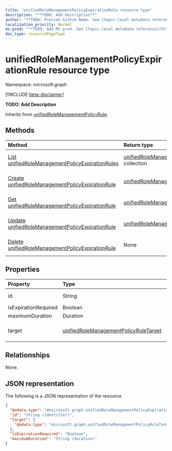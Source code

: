 ```yaml
---
title: "unifiedRoleManagementPolicyExpirationRule resource type"
description: "**TODO: Add Description**"
author: "**TODO: Provide Github Name. See [topic-level metadata reference](https://msgo.azurewebsites.net/add/document/guidelines/metadata.html#topic-level-metadata)**"
localization_priority: Normal
ms.prod: "**TODO: Add MS prod. See [topic-level metadata reference](https://msgo.azurewebsites.net/add/document/guidelines/metadata.html#topic-level-metadata)**"
doc_type: resourcePageType
---
```


# unifiedRoleManagementPolicyExpirationRule resource type

Namespace: microsoft.graph

[!INCLUDE [beta-disclaimer](../../includes/beta-disclaimer.md)]

**TODO: Add Description**


Inherits from [unifiedRoleManagementPolicyRule](../resources/unifiedrolemanagementpolicyrule.md).

## Methods
|Method|Return type|Description|
|:---|:---|:---|
|[List unifiedRoleManagementPolicyExpirationRules](../api/unifiedrolemanagementpolicyexpirationrule-list.md)|[unifiedRoleManagementPolicyExpirationRule](../resources/unifiedrolemanagementpolicyexpirationrule.md) collection|Get a list of the [unifiedRoleManagementPolicyExpirationRule](../resources/unifiedrolemanagementpolicyexpirationrule.md) objects and their properties.|
|[Create unifiedRoleManagementPolicyExpirationRule](../api/unifiedrolemanagementpolicyexpirationrule-create.md)|[unifiedRoleManagementPolicyExpirationRule](../resources/unifiedrolemanagementpolicyexpirationrule.md)|Create a new [unifiedRoleManagementPolicyExpirationRule](../resources/unifiedrolemanagementpolicyexpirationrule.md) object.|
|[Get unifiedRoleManagementPolicyExpirationRule](../api/unifiedrolemanagementpolicyexpirationrule-get.md)|[unifiedRoleManagementPolicyExpirationRule](../resources/unifiedrolemanagementpolicyexpirationrule.md)|Read the properties and relationships of an [unifiedRoleManagementPolicyExpirationRule](../resources/unifiedrolemanagementpolicyexpirationrule.md) object.|
|[Update unifiedRoleManagementPolicyExpirationRule](../api/unifiedrolemanagementpolicyexpirationrule-update.md)|[unifiedRoleManagementPolicyExpirationRule](../resources/unifiedrolemanagementpolicyexpirationrule.md)|Update the properties of an [unifiedRoleManagementPolicyExpirationRule](../resources/unifiedrolemanagementpolicyexpirationrule.md) object.|
|[Delete unifiedRoleManagementPolicyExpirationRule](../api/unifiedrolemanagementpolicyexpirationrule-delete.md)|None|Deletes an [unifiedRoleManagementPolicyExpirationRule](../resources/unifiedrolemanagementpolicyexpirationrule.md) object.|

## Properties
|Property|Type|Description|
|:---|:---|:---|
|id|String|**TODO: Add Description** Inherited from [entity](../resources/entity.md).|
|isExpirationRequired|Boolean|**TODO: Add Description**|
|maximumDuration|Duration|**TODO: Add Description**|
|target|[unifiedRoleManagementPolicyRuleTarget](../resources/unifiedrolemanagementpolicyruletarget.md)|**TODO: Add Description** Inherited from [unifiedRoleManagementPolicyRule](../resources/unifiedrolemanagementpolicyrule.md).|

## Relationships
None.

## JSON representation
The following is a JSON representation of the resource.
<!-- {
  "blockType": "resource",
  "keyProperty": "id",
  "@odata.type": "microsoft.graph.unifiedRoleManagementPolicyExpirationRule",
  "baseType": "microsoft.graph.unifiedRoleManagementPolicyRule",
  "openType": false
}
-->
``` json
{
  "@odata.type": "#microsoft.graph.unifiedRoleManagementPolicyExpirationRule",
  "id": "String (identifier)",
  "target": {
    "@odata.type": "microsoft.graph.unifiedRoleManagementPolicyRuleTarget"
  },
  "isExpirationRequired": "Boolean",
  "maximumDuration": "String (duration)"
}
```

